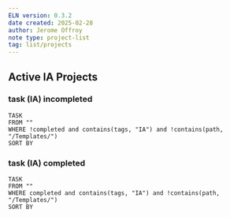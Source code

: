 ```yaml
---
ELN version: 0.3.2
date created: 2025-02-28
author: Jerome Offroy
note type: project-list
tag: list/projects
---
```

## Active IA Projects

### task (IA) incompleted

```dataview
TASK 
FROM ""
WHERE !completed and contains(tags, "IA") and !contains(path, "/Templates/")
SORT BY 
```


### task (IA) completed

```dataview
TASK 
FROM ""
WHERE completed and contains(tags, "IA") and !contains(path, "/Templates/")
SORT BY 
```





